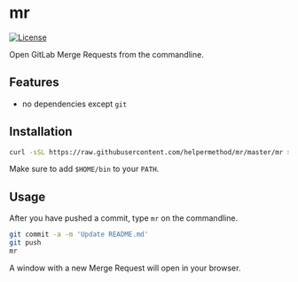 # mr

[![License](https://img.shields.io/badge/license-MIT-blue.svg)](https://raw.githubusercontent.com/helpermethod/mr/master/LICENSE)

Open GitLab Merge Requests from the commandline.

## Features

* no dependencies except `git`

## Installation

```sh
curl -sSL https://raw.githubusercontent.com/helpermethod/mr/master/mr > "$HOME"/bin/mr && chmod +x "$HOME"/bin/mr
```

Make sure to add `$HOME/bin` to your `PATH`.

## Usage

After you have pushed a commit, type `mr` on the commandline.

```sh
git commit -a -m 'Update README.md'
git push
mr
```

A window with a new Merge Request will open in your browser.
